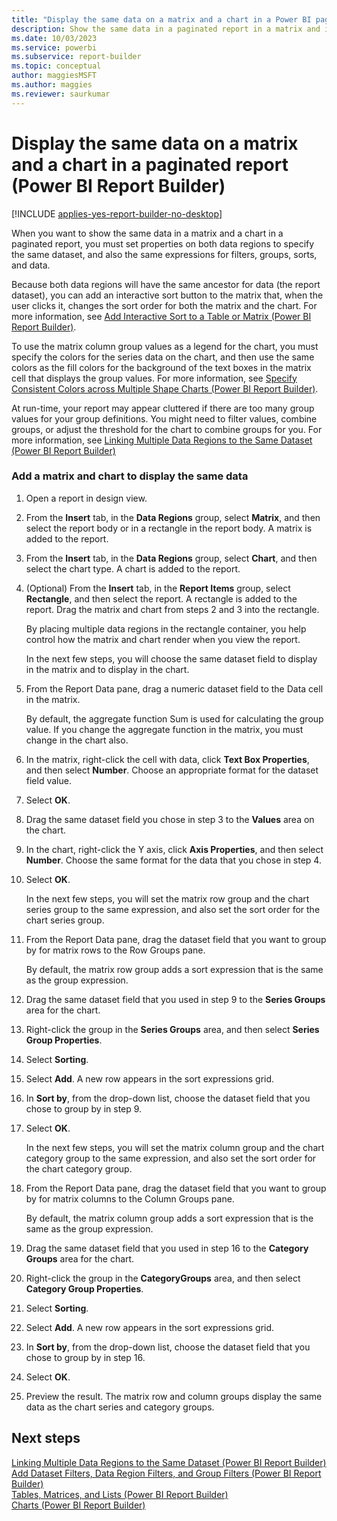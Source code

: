 ```yaml
---
title: "Display the same data on a matrix and a chart in a Power BI paginated report | Microsoft Docs"
description: Show the same data in a paginated report in a matrix and in a chart in Power BI Report Builder. Set properties on these data regions to include the specifics.
ms.date: 10/03/2023
ms.service: powerbi
ms.subservice: report-builder
ms.topic: conceptual
author: maggiesMSFT
ms.author: maggies
ms.reviewer: saurkumar
---
```

# Display the same data on a matrix and a chart in a paginated report (Power BI Report Builder)

[!INCLUDE [applies-yes-report-builder-no-desktop](../../includes/applies-yes-report-builder-no-desktop.md)]

  When you want to show the same data in a matrix and a chart in a paginated report, you must set properties on both data regions to specify the same dataset, and also the same expressions for filters, groups, sorts, and data.  
  
 Because both data regions will have the same ancestor for data (the report dataset), you can add an interactive sort button to the matrix that, when the user clicks it, changes the sort order for both the matrix and the chart. For more information, see [Add Interactive Sort to a Table or Matrix &#40;Power BI Report Builder&#41;](add-interactive-sort-table-matrix-report-builder.md).  
  
 To use the matrix column group values as a legend for the chart, you must specify the colors for the series data on the chart, and then use the same colors as the fill colors for the background of the text boxes in the matrix cell that displays the group values. For more information, see [Specify Consistent Colors across Multiple Shape Charts &#40;Power BI Report Builder&#41;](../../paginated-reports/report-design/visualizations/specify-consistent-colors-across-multiple-shape-charts-report-builder.md).  
  
 At run-time, your report may appear cluttered if there are too many group values for your group definitions. You might need to filter values, combine groups, or adjust the threshold for the chart to combine groups for you. For more information, see [Linking Multiple Data Regions to the Same Dataset &#40;Power BI Report Builder&#41;](../../paginated-reports/report-design/linking-multiple-data-regions-to-same-dataset-report-builder.md)  
  
  
### Add a matrix and chart to display the same data  
  
1.  Open a report in design view.  
  
1.  From the **Insert** tab, in the **Data Regions** group, select **Matrix**, and then select the report body or in a rectangle in the report body. A matrix is added to the report.  
  
1.  From the **Insert** tab, in the **Data Regions** group, select **Chart**, and then select the chart type. A chart is added to the report.  
  
1.  (Optional) From the **Insert** tab, in the **Report Items** group, select **Rectangle**, and then select the report. A rectangle is added to the report. Drag the matrix and chart from steps 2 and 3 into the rectangle.  
  
     By placing multiple data regions in the rectangle container, you help control how the matrix and chart render when you view the report.  
  
     In the next few steps, you will choose the same dataset field to display in the matrix and to display in the chart.  
  
1.  From the Report Data pane, drag a numeric dataset field to the Data cell in the matrix.  
  
     By default, the aggregate function Sum is used for calculating the group value. If you change the aggregate function in the matrix, you must change in the chart also.  
  
1.  In the matrix, right-click the cell with data, click **Text Box Properties**, and then select **Number**. Choose an appropriate format for the dataset field value.  
  
1.  Select **OK**.
  
1.  Drag the same dataset field you chose in step 3 to the **Values** area on the chart.  
  
1. In the chart, right-click the Y axis, click **Axis Properties**, and then select **Number**. Choose the same format for the data that you chose in step 4.  
  
1. Select **OK**.
  
     In the next few steps, you will set the matrix row group and the chart series group to the same expression, and also set the sort order for the chart series group.  
  
1. From the Report Data pane, drag the dataset field that you want to group by for matrix rows to the Row Groups pane.  
  
     By default, the matrix row group adds a sort expression that is the same as the group expression.  
  
1. Drag the same dataset field that you used in step 9 to the **Series Groups** area for the chart.  
  
1. Right-click the group in the **Series Groups** area, and then select **Series Group Properties**.  
  
1. Select **Sorting**.  
  
1. Select **Add**. A new row appears in the sort expressions grid.  
  
1. In **Sort by**, from the drop-down list, choose the dataset field that you chose to group by in step 9.  
  
1. Select **OK**.
  
     In the next few steps, you will set the matrix column group and the chart category group to the same expression, and also set the sort order for the chart category group.  
  
1. From the Report Data pane, drag the dataset field that you want to group by for matrix columns to the Column Groups pane.  
  
     By default, the matrix column group adds a sort expression that is the same as the group expression.  
  
1. Drag the same dataset field that you used in step 16 to the **Category Groups** area for the chart.  
  
1. Right-click the group in the **CategoryGroups** area, and then select **Category Group Properties**.  
  
1. Select **Sorting**.  
  
1. Select **Add**. A new row appears in the sort expressions grid.  
  
1. In **Sort by**, from the drop-down list, choose the dataset field that you chose to group by in step 16.  
  
1. Select **OK**.
  
1. Preview the result. The matrix row and column groups display the same data as the chart series and category groups.  
  
## Next steps  
 [Linking Multiple Data Regions to the Same Dataset &#40;Power BI Report Builder&#41;](../../paginated-reports/report-design/linking-multiple-data-regions-to-same-dataset-report-builder.md)   
 [Add Dataset Filters, Data Region Filters, and Group Filters &#40;Power BI Report Builder&#41;](../../paginated-reports/report-design/add-dataset-filters-data-region-filters-and-group-filters.md)   
 [Tables, Matrices, and Lists &#40;Power BI Report Builder&#41;](../../paginated-reports/report-builder-tables-matrices-lists.md)   
 [Charts &#40;Power BI Report Builder&#41;](../../paginated-reports/report-design/visualizations/charts-report-builder.md)  
  
  
